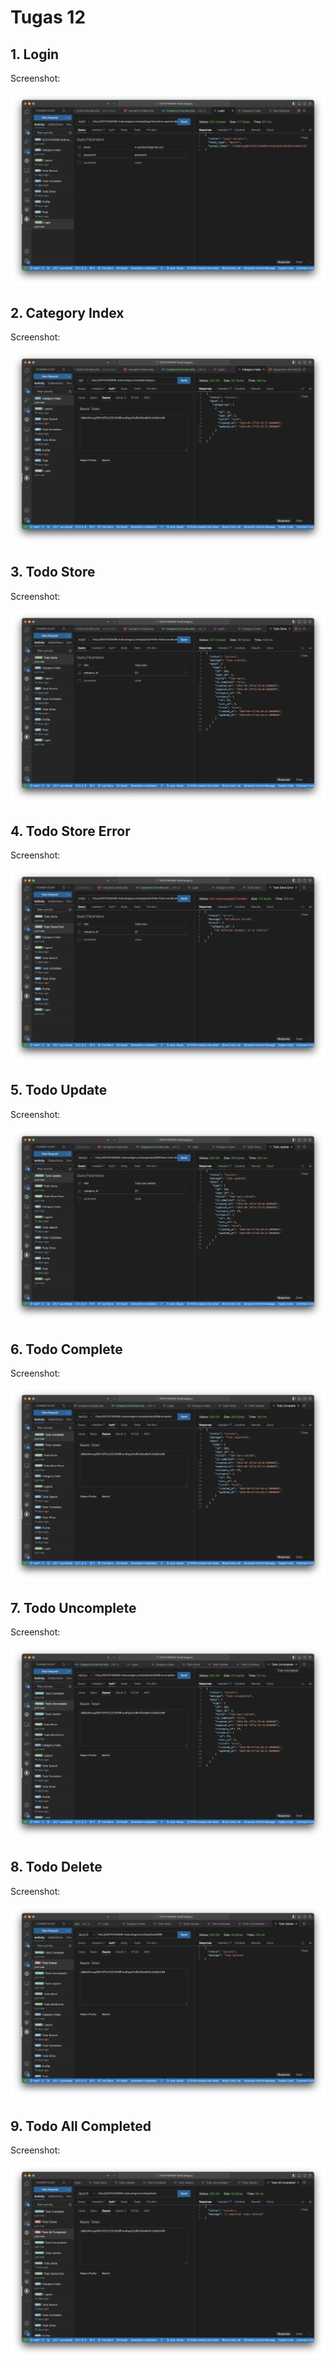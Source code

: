 # Tugas 12

## 1. Login

Screenshot:

<div align="center">
  <img src="screenshot/tugas12/Screenshot 2024-06-16 at 21.27.30.png" />
</div>

## 2. Category Index

Screenshot:

<div align="center">
  <img src="screenshot/tugas12/Screenshot 2024-06-16 at 21.25.27.png" />
</div>

## 3. Todo Store

Screenshot:

<div align="center">
  <img src="screenshot/tugas12/Screenshot 2024-06-16 at 21.28.52.png" />
</div>

## 4. Todo Store Error

Screenshot:

<div align="center">
  <img src="screenshot/tugas12/Screenshot 2024-06-16 at 21.29.39.png" />
</div>

## 5. Todo Update

Screenshot:

<div align="center">
  <img src="screenshot/tugas12/Screenshot 2024-06-16 at 21.34.01.png" />
</div>

## 6. Todo Complete

Screenshot:

<div align="center">
  <img src="screenshot/tugas12/Screenshot 2024-06-16 at 21.35.34.png" />
</div>

## 7. Todo Uncomplete

Screenshot:

<div align="center">
  <img src="screenshot/tugas12/Screenshot 2024-06-16 at 21.36.22.png" />
</div>

## 8. Todo Delete

Screenshot:

<div align="center">
  <img src="screenshot/tugas12/Screenshot 2024-06-16 at 21.37.38.png" />
</div>

## 9. Todo All Completed

Screenshot:

<div align="center">
  <img src="screenshot/tugas12/Screenshot 2024-06-16 at 21.40.09.png" />
</div>

